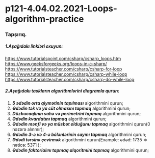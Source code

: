 # p121-4.04.02.2021-Loops-algorithm-practice

### Tapşırıq.




##### *1.Aşağıdakı linkləri oxuyun:*
https://www.tutorialspoint.com/csharp/csharp_loops.htm <br />
https://www.geeksforgeeks.org/loops-in-c-sharp/ <br />
https://www.tutorialsteacher.com/csharp/csharp-for-loop <br />
https://www.tutorialsteacher.com/csharp/csharp-while-loop <br />
https://www.tutorialsteacher.com/csharp/csharp-do-while-loop


##### *2.Aşağıdakı taskların algorithmlərini diagramla qurun:*
1. **_5 ədədin orta qiymətinin tapılması_** algorithmini qurun;
2. **_Ədədin tək və ya cüt olmasını tapmaq_** algorithmini qurun;
3. **_Düzbucaqlının sahə və perimetrini tapmaq_** algorithmini qurun;
4. **_Ədədin kvardatını tapmaq_** algorithmini qurun;
5. **_Ədədin mənfi və ya müsbət olduğunu tapmaq_** algorithmini qurun(0 nəzərə alınmır);
6. **_Ədədin 3-ə və 4-ə bölənlərinin sayını tapmaq_** algorithmini qurun;
7. **_Ədədi tərsinə çevirmək_** algorithmini qurun(Example: ədəd: 1735 => nəticə: 5371 );
8. **_Ədədin faktorialını tapmaq alqoritmini tapmaq_** algorithmini qurun;
